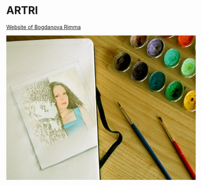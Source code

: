 # ARTRI
[Website of Bogdanova Rimma](https://site50.github.io/artri/home.html)
<p align='center'>
<img src="img/f2.jpg" width='600' alt='npm start'>
</p>


